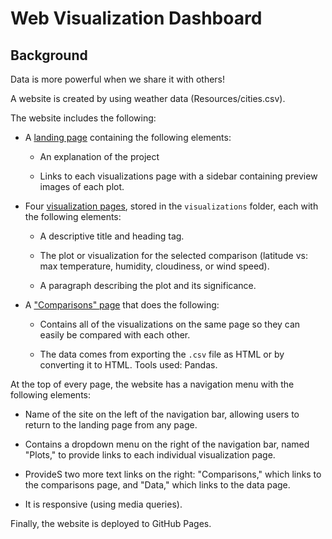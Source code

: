# Web Visualization Dashboard 

## Background

Data is more powerful when we share it with others!

A website is created by using weather data (Resources/cities.csv).

The website includes the following:

* A [landing page](#landing-page) containing the following elements:

  * An explanation of the project

  * Links to each visualizations page with a sidebar containing preview images of each plot.

* Four [visualization pages](#visualization-pages), stored in the `visualizations` folder, each with the following elements:

  * A descriptive title and heading tag.

  * The plot or visualization for the selected comparison (latitude vs: max temperature, humidity, cloudiness, or wind speed).
  
  * A paragraph describing the plot and its significance.

* A ["Comparisons" page](#comparisons-page) that does the following:

  * Contains all of the visualizations on the same page so they can easily be compared with each other.

  * The data comes from exporting the `.csv` file as HTML or by converting it to HTML. Tools used: Pandas. 
  
At the top of every page, the website has a navigation menu with the following elements:

* Name of the site on the left of the navigation bar, allowing users to return to the landing page from any page.

* Contains a dropdown menu on the right of the navigation bar, named "Plots," to provide links to each individual visualization page.

* ProvideS two more text links on the right: "Comparisons," which links to the comparisons page, and "Data," which links to the data page.

* It is responsive (using media queries). 

Finally, the website is deployed to GitHub Pages.
